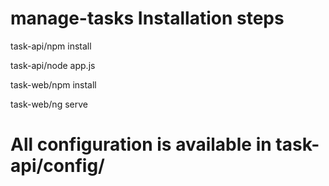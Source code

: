 # manage-tasks Installation steps
task-api/npm install

task-api/node app.js

task-web/npm install

task-web/ng serve


# All configuration is available in task-api/config/ 

